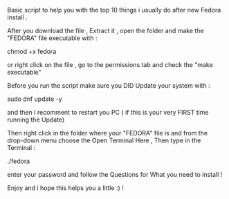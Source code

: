  Basic script to help you with the top 10 things i usually do after new Fedora install .
 
  After you download the file , Extract it , open the folder and make the "FEDORA" file  executable with :
 
 chmod +x fedora 
 
 or right click on the file , go to the permissions tab and check the "make executable"
 
 Before you run the script make sure you DID Update your system  with :
 
 sudo dnf update -y
 
 and then I recomment to restart you PC ( if this is your very FIRST time running the Update)
 
 Then right click in the folder where your "FEDORA" file is and from the drop-down menu choose the Open Terminal Here , Then type in the Terminal :
  
 ./fedora
 
 enter your password and follow the Questions for What you need to install !
 
 Enjoy  and i hope this helps you a little  :) !
 
